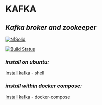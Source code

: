 # KAFKA
## _Kafka broker and zookeeper_

[![N|Solid](https://cldup.com/dTxpPi9lDf.thumb.png)](https://nodesource.com/products/nsolid)

[![Build Status](https://travis-ci.org/joemccann/dillinger.svg?branch=master)](https://travis-ci.org/joemccann/dillinger)

### _install on ubuntu:_
[Install kafka](https://github.com/mindsetcloud/infra-data-engineer/blob/main/docker/kafka/install.sh) - shell

### _install within docker compose:_
[Install kafka](https://github.com/mindsetcloud/infra-data-engineer/blob/main/docker/kafka/install.sh) - docker-compose
